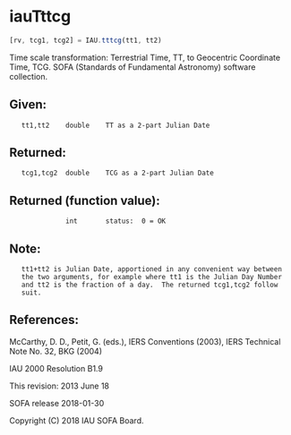 # iauTttcg

```js
[rv, tcg1, tcg2] = IAU.tttcg(tt1, tt2)
```

Time scale transformation:  Terrestrial Time, TT, to Geocentric
Coordinate Time, TCG.
SOFA (Standards of Fundamental Astronomy) software collection.


## Given:
```
   tt1,tt2    double    TT as a 2-part Julian Date
```

## Returned:
```
   tcg1,tcg2  double    TCG as a 2-part Julian Date
```

## Returned (function value):
```
              int       status:  0 = OK
```

## Note:

```
   tt1+tt2 is Julian Date, apportioned in any convenient way between
   the two arguments, for example where tt1 is the Julian Day Number
   and tt2 is the fraction of a day.  The returned tcg1,tcg2 follow
   suit.
```

## References:

   McCarthy, D. D., Petit, G. (eds.), IERS Conventions (2003),
   IERS Technical Note No. 32, BKG (2004)

   IAU 2000 Resolution B1.9

This revision:  2013 June 18

SOFA release 2018-01-30

Copyright (C) 2018 IAU SOFA Board.